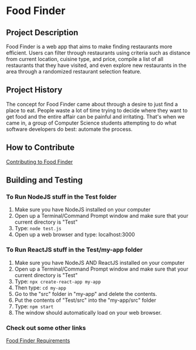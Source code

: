 # Food Finder

## Project Description
Food Finder is a web app that aims to make finding restaurants more efficient. Users can filter through restaurants using criteria
such as distance from current location, cuisine type, and price, compile a list of all restaurants that they have visited, and even 
explore new restaurants in the area through a randomized restaurant selection feature. 

## Project History
The concept for Food Finder came about through a desire to just find a place to eat. People waste a lot of time trying to decide where
they want to get food and the entire affair can be painful and irritating. That's when we came in, 
a group of Computer Science students attempting to do what software developers do best: automate the process. 

## How to Contribute
[Contributing to Food Finder](https://github.com/nyu-software-engineering/food-finder/blob/master/CONTRIBUTING.md)

## Building and Testing
### To Run NodeJS stuff in the Test folder
1. Make sure you have NodeJS installed on your computer
2. Open up a Terminal/Command Prompt window and make sure that your current directory is "Test"
3. Type:
`node test.js`
4. Open up a web browser and type: localhost:3000

### To Run ReactJS stuff in the Test/my-app folder
1. Make sure you have NodeJS AND ReactJS installed on your computer
2. Open up a Terminal/Command Prompt window and make sure that your current directory is "Test"
3. Type:
`npx create-react-app my-app`
4. Then type:
`cd my-app`
5. Go to the "src" folder in "my-app" and delete the contents.
6. Put the contents of "Test/src" into the "my-app/src" folder
7. Type:
`npm start`
8. The window should automatically load on your web browser.

### Check out some other links
[Food Finder Requirements](https://github.com/nyu-software-engineering/food-finder/blob/master/REQUIREMENTS.md)
